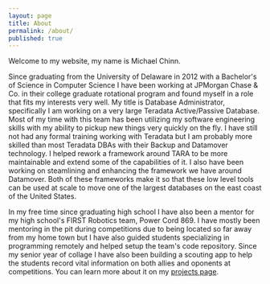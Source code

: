 ```yaml
---
layout: page
title: About
permalink: /about/
published: true
---
```


Welcome to my website, my name is Michael Chinn.

Since graduating from the University of Delaware in 2012 with a Bachelor's of Science in Computer Science I have been working at JPMorgan Chase & Co. in their college graduate rotational program and found myself in a role that fits my interests very well. My title is Database Administrator, specifically I am working on a very large Teradata Active/Passive Database. Most of my time with this team has been utilizing my software engineering skills with my ability to pickup new things very quickly on the fly. I have still not had any formal training working with Teradata but I am probably more skilled than most Teradata DBAs with their Backup and Datamover technology. I helped rework a framework around TARA to be more maintainable and extend some of the capabilities of it. I also have been working on steamlining and enhancing the framework we have around Datamover. Both of these frameworks make it so that these low level tools can be used at scale to move one of the largest databases on the east coast of the United States.

In my free time since graduating high school I have also been a mentor for my high school's FIRST Robotics team, Power Cord 869. I have mostly been mentoring in the pit during competitions due to being located so far away from my home town but I have also guided students specializing in programming remotely and helped setup the team's code repository. Since my senior year of collage I have also been building a scouting app to help the students record vital information on both allies and oponents at competitions. You can learn more about it on my [projects page](/projects/).
